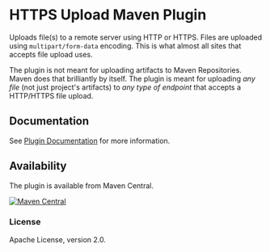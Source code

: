 # HTTPS Upload Maven Plugin

Uploads file(s) to a remote server using HTTP or HTTPS. Files are uploaded using
`multipart/form-data` encoding. This is what almost all sites that accepts file upload uses.

The plugin is not meant for uploading artifacts to Maven Repositories. Maven does
that brilliantly by itself. The plugin is meant for uploading *any file* (not just project's
artifacts) to *any type of endpoint* that accepts a HTTP/HTTPS file upload.

## Documentation

See [Plugin Documentation](http://addicticks.github.io/httpsupload-maven-plugin/) for more information.


## Availability

The plugin is available from Maven Central.

[![Maven Central](https://maven-badges.herokuapp.com/maven-central/com.addicticks.oss.maven/httpsupload-maven-plugin/badge.svg)](https://maven-badges.herokuapp.com/maven-central/com.addicticks.oss.maven/httpsupload-maven-plugin "click me for Maven Central details")



### License

Apache License, version 2.0.